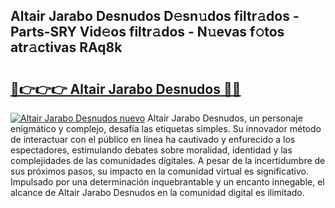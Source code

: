 ## Altair Jarabo Desnudos D𝚎sn𝚞dos filtr𝚊dos - Parts-SRY Vid𝚎os filtr𝚊dos - N𝚞evas f𝚘tos atr𝚊ctivas RAq8k

# <h2><a href="http://mb4lf7b.tromn.icu/?c=Altair+Jarabo+Desnudos">🔗👉👉👉 Altair Jarabo Desnudos 🔗🔗</a></h2>

[![Altair Jarabo Desnudos nuevo](https://i.imgur.com/pEAQMta.gif)](http://mb4lf7b.tromn.icu/?c=Altair+Jarabo+Desnudos)
Altair Jarabo Desnudos, un personaje enigmático y complejo, desafía las etiquetas simples. Su innovador método de interactuar con el público en línea ha cautivado y enfurecido a los espectadores, estimulando debates sobre moralidad, identidad y las complejidades de las comunidades digitales. A pesar de la incertidumbre de sus próximos pasos, su impacto en la comunidad virtual es significativo. Impulsado por una determinación inquebrantable y un encanto innegable, el alcance de Altair Jarabo Desnudos en la comunidad digital es ilimitado.
